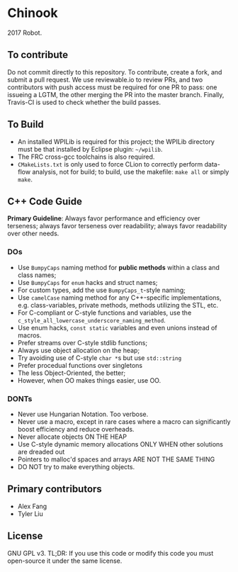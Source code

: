 # Chinook
2017 Robot.

## To contribute
Do not commit directly to this repository. To contribute, create a fork, and submit a pull request. We use reviewable.io to review PRs, and two contributors with push access must be required for one PR to pass: one issueing a LGTM, the other merging the PR into the master branch. Finally, Travis-CI is used to check whether the build passes.

## To Build
 - An installed WPILib is required for this project; the WPILib directory must be that installed by Eclipse plugin: `~/wpilib`.
 - The FRC cross-gcc toolchains is also required.
 - `CMakeLists.txt` is only used to force CLion to correctly perform data-flow analysis, not for build; to build, use the makefile: `make all` or simply `make`.

## C++ Code Guide

**Primary Guideline**: Always favor performance and efficiency over terseness; always favor terseness over readability; always favor readability over other needs.

### DOs
 - Use `BumpyCaps` naming method for **public methods** within a class and class names;
 - Use `BumpyCaps` for `enum` hacks and struct names;
 - For custom types, add the use `BumpyCaps_t`-style naming;
 - Use `camelCase` naming method for any C++-specific implementations, e.g. class-variables, private methods, methods utilizing the STL, etc.
 - For C-compliant or C-style functions and variables, use the `c_style_all_lowercase_underscore_naming_method`.
 - Use enum hacks, `const static` variables and even unions instead of macros.
 - Prefer streams over C-style stdlib functions;
 - Always use object allocation on the heap;
 - Try avoiding use of C-style `char *`s but use `std::string`
 - Prefer procedual functions over singletons
 - The less Object-Oriented, the better;
 - However, when OO makes things easier, use OO.
 
### DONTs
 - Never use Hungarian Notation. Too verbose.
 - Never use a macro, except in rare cases where a macro can significantly boost efficiency and reduce overheads.
 - Never allocate objects ON THE HEAP
 - Use C-style dynamic memory allocations ONLY WHEN other solutions are dreaded out
 - Pointers to malloc'd spaces and arrays ARE NOT THE SAME THING
 - DO NOT try to make everything objects.
 
 ## Primary contributors
  - Alex Fang
  - Tyler Liu
 
 ## License
  GNU GPL v3. TL;DR: If you use this code or modify this code you must open-source it under the same license.
